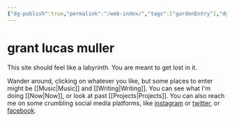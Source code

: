 ```yaml
---
{"dg-publish":true,"permalink":"/web-index/","tags":["gardenEntry"],"dgHomeLink":"false","dgShowBacklinks":"false","dgEnableSearch":"false","created":"2022-04-02T12:29:59.000-04:00","updated":"2023-12-29T17:22:53.846-05:00"}
---
```


# grant lucas muller
This site should feel like a labyrinth. You are meant to get lost in it.

Wander around, clicking on whatever you like, but some places to enter might be [[Music\|Music]] and [[Writing\|Writing]]. You can see what I'm doing [[Now\|Now]], or look at past [[Projects\|Projects]]. You can also reach me on some crumbling social media platforms, like [instagram](https://www.instagram.com/grantmuller/) or [twitter](https://twitter.com/glmuller), or [facebook](https://www.facebook.com/grantmuller).